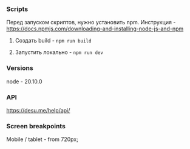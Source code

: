 ### Scripts
Перед запуском скриптов, нужно установить npm.
Инструкция - https://docs.npmjs.com/downloading-and-installing-node-js-and-npm

1. Создать build - `npm run build`

2. Запустить локально - `npm run dev`


### Versions
node - 20.10.0

### API
https://desu.me/help/api/

### Screen breakpoints
Mobile / tablet  - from 720px;